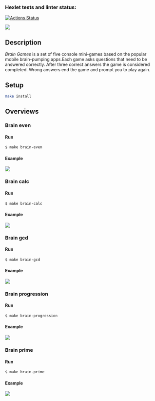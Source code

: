 ### Hexlet tests and linter status:
[![Actions Status](https://github.com/BuianovschiAlex/frontend-project-44/workflows/hexlet-check/badge.svg)](https://github.com/BuianovschiAlex/frontend-project-44/actions)

<a href="https://codeclimate.com/github/BuianovschiAlex/frontend-project-44/maintainability"><img src="https://api.codeclimate.com/v1/badges/046bb20fcc79b5d8c943/maintainability" /></a>

<h2><b>Description</b></h2>
<p><i>Brain Games</i> is a set of five console mini-games based on the popular mobile brain-pumping apps.Each game asks questions that need to be answered correctly. After three correct answers the game is considered completed. Wrong answers end the game and prompt you to play again.</p>

<h2><b>Setup</b></h2>

```bash
make install
```

<h2><b>Overviews</b></h2>

<h3><b>Brain even</b></h3>

<h4><b>Run</b></h4>

```bash
$ make brain-even
```

<h4><b>Example</b></h4>

<a href="https://asciinema.org/a/527269" target="_blank"><img src="https://asciinema.org/a/527269.svg" /></a>

<h3><b>Brain calc</b></h3>

<h4><b>Run</b></h4>

```bash
$ make brain-calc
```

<h4><b>Example</b></h4>

<a href="https://asciinema.org/a/529322" target="_blank"><img src="https://asciinema.org/a/529322.svg" /></a>

<h3><b>Brain gcd</b></h3>

<h4><b>Run</b></h4>

```bash
$ make brain-gcd
```

<h4><b>Example</b></h4>

<a href="https://asciinema.org/a/529702" target="_blank"><img src="https://asciinema.org/a/529702.svg" /></a>

<h3><b>Brain progression</b></h3>

<h4><b>Run</b></h4>

```bash
$ make brain-progression
```

<h4><b>Example</b></h4>

<a href="https://asciinema.org/a/530018" target="_blank"><img src="https://asciinema.org/a/530018.svg" /></a>

<h3><b>Brain prime</b></h3>

<h4><b>Run</b></h4>

```bash
$ make brain-prime
```

<h4><b>Example</b></h4>

<a href="https://asciinema.org/a/530428" target="_blank"><img src="https://asciinema.org/a/530428.svg" /></a>


